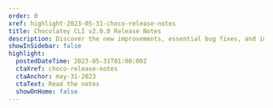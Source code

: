 ```yaml
---
order: 0
xref: highlight-2023-05-31-choco-release-notes
title: Chocolatey CLI v2.0.0 Release Notes
description: Discover the new improvements, essential bug fixes, and important breaking changes in Chocolatey CLI v2.0.0 by exploring the detailed release notes.
showInSidebar: false
highlight:
  postedDateTime: 2023-05-31T01:00:00Z
  ctaXref: choco-release-notes
  ctaAnchor: may-31-2023
  ctaText: Read the notes
  showOnHome: false
---
```

